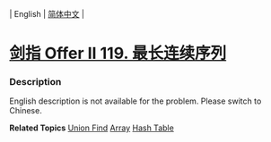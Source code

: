 | English | [简体中文](README.md) |

# [剑指 Offer II 119. 最长连续序列](https://leetcode-cn.com/problems/WhsWhI)
 ### Description
<p>English description is not available for the problem. Please switch to Chinese.</p>

**Related Topics**  [Union Find](https://leetcode-cn.com/tag/union-find) [Array](https://leetcode-cn.com/tag/array) [Hash Table](https://leetcode-cn.com/tag/hash-table) 